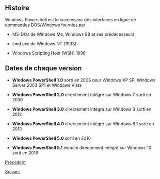 ## Histoire 

Windows Powershell est le successeur des interfaces en ligne de commandes DOS/Windows fournies par 

* MS-DOs de Windows Me, Windows 98 et ses prédécesseurs

* cmd.exe de Windows NT (1993)

* Windows Scripting Host (WSH) 1998

## Dates de chaque version 

* **Windows PowerShell 1.0** sorti en 2006 pour Windows XP SP, Windows Server 2003 SP1 et Windows Vista

* **Windows PowerShell 2.0**  directement intégré sur Windows 7 sorti en 2009  

* **Windows PowerShell 3.0** directement intégré sur Windows 8 sorti en 2012 

* **Windows PowerShell 4.0** directement intégré sur Windows 8.1 sorti en 2013

* **Windows PowerShell 5.0** sorti en 2016  

* **Windows PowerShell 5.1** esnuite directement intégré sur Windows 10 sorti en 2016 

[Précédent](https://github.com/YasserSeryas/Linux)

[Suivant](https://github.com/YasserSeryas/Linux/blob/main/PowerShell1.md)
